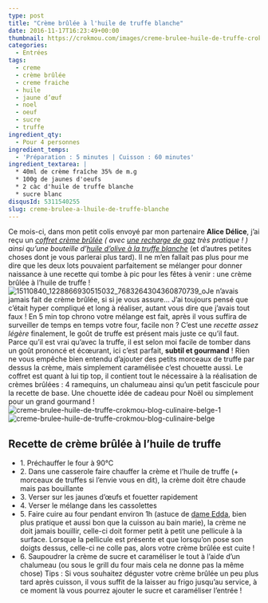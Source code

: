 ```yaml
---
type: post
title: "Crème brûlée à l'huile de truffe blanche"
date: 2016-11-17T16:23:49+00:00
thumbnail: https://crokmou.com/images/creme-brulee-huile-de-truffe-crokmou-blog-culinaire-belge.gif
categories:
  - Entrées
tags:
  - creme
  - crème brûlée
  - creme fraiche
  - huile
  - jaune d’œuf
  - noel
  - oeuf
  - sucre
  - truffe
ingredient_qty:
  - Pour 4 personnes
ingredient_temps:
  - 'Préparation : 5 minutes | Cuisson : 60 minutes'
ingredient_textarea: |
  * 40ml de crème fraîche 35% de m.g
  * 100g de jaunes d'oeufs
  * 2 càc d'huile de truffe blanche
  * sucre blanc
disqusId: 5311540255
slug: creme-brulee-a-lhuile-de-truffe-blanche
---
```


Ce mois-ci, dans mon petit colis envoyé par mon partenaire **Alice Délice**, j’ai reçu un _[coffret crème brûlée](https://www.alicedelice.com/autre-kit-a-patisserie/coffret-cremes-brulees-maison-1014303.html) ( avec [une recharge de gaz](https://www.alicedelice.com/accessoire-a-patisserie/recharge-de-gaz-1015115.html) très pratique ! ) ainsi qu’une bouteille d’[huile d’olive à la truffe blanche](https://www.alicedelice.com/huile/huile-olive-truffe-blanche-1017892.html)_ (et d’autres petites choses dont je vous parlerai plus tard). Il ne m’en fallait pas plus pour me dire que les deux lots pouvaient parfaitement se mélanger pour donner naissance à une recette qui tombe à pic pour les fêtes à venir : une crème brûlée à l’huile de truffe ! ![15110840_1228866930515032_7683264304360870739_o](http://www.crokmou.com/wp-content/uploads/2016/11/15110840_1228866930515032_7683264304360870739_o.jpg)Je n’avais jamais fait de crème brûlée, si si je vous assure… J’ai toujours pensé que c’était hyper compliqué et long à réaliser, autant vous dire que j’avais tout faux ! En 5 min top chrono votre mélange est fait, après il vous suffira de surveiller de temps en temps votre four, facile non ? C’est une _recette assez légère_ finalement, le goût de truffe est présent mais juste ce qu’il faut. Parce qu’il est vrai qu’avec la truffe, il est selon moi facile de tomber dans un goût prononcé et écœurant, ici c’est parfait, **subtil et gourmand** ! Rien ne vous empêche bien entendu d’ajouter des petits morceaux de truffe par dessus la crème, mais simplement caramélisée c’est chouette aussi. Le coffret est quant à lui tip top, il contient tout le nécessaire à la réalisation de crèmes brûlées : 4 ramequins, un chalumeau ainsi qu’un petit fascicule pour la recette de base. Une chouette idée de cadeau pour Noël ou simplement pour un grand gourmand !   ![creme-brulee-huile-de-truffe-crokmou-blog-culinaire-belge-1](http://www.crokmou.com/wp-content/uploads/2016/11/creme-brulee-huile-de-truffe-crokmou-blog-culinaire-belge-1.jpg)![creme-brulee-huile-de-truffe-crokmou-blog-culinaire-belge](https://crokmou.com/images/creme-brulee-huile-de-truffe-crokmou-blog-culinaire-belge.gif)

## **Recette de crème brûlée à l’huile de truffe**

* 1\. Préchauffer le four à 90°C
* 2\. Dans une casserole faire chauffer la crème et l’huile de truffe (+ morceaux de truffes si l’envie vous en dit), la crème doit être chaude mais pas bouillante
* 3\. Verser sur les jaunes d’œufs et fouetter rapidement
* 4\. Verser le mélange dans les cassolettes
* 5\. Faire cuire au four pendant environ 1h (astuce de [dame Edda](http://www.undejeunerdesoleil.com/2015/03/creme-brulee-vanille-recette-trois-astuces.html), bien plus pratique et aussi bon que la cuisson au bain marie), la crème ne doit jamais bouillir, celle-ci doit former petit à petit une pellicule à la surface. Lorsque la pellicule est présente et que lorsqu’on pose son doigts dessus, celle-ci ne colle pas, alors votre crème brûlée est cuite !
* 6\. Saupoudrer la crème de sucre et caraméliser le tout à l’aide d’un chalumeau (ou sous le grill du four mais cela ne donne pas la même chose) Tips : Si vous souhaitez déguster votre crème brûlée un peu plus tard après cuisson, il vous suffit de la laisser au frigo jusqu’au service, à ce moment là vous pourrez ajouter le sucre et caraméliser l’entrée !